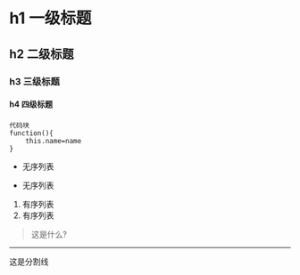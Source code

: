 # h1 一级标题
## h2 二级标题
### h3 三级标题
#### h4 四级标题


	代码块
	function(){
		this.name=name
	}


* 无序列表
+ 无序列表

1. 有序列表
2. 有序列表

> 这是什么?

--------------
这是分割线
